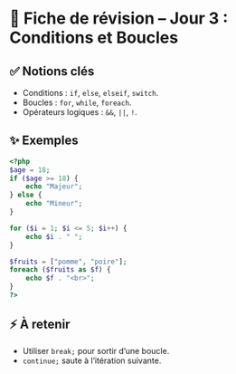 # 📘 Fiche de révision – Jour 3 : Conditions et Boucles

## ✅ Notions clés
- Conditions : `if`, `else`, `elseif`, `switch`.
- Boucles : `for`, `while`, `foreach`.
- Opérateurs logiques : `&&`, `||`, `!`.

## ✨ Exemples
```php
<?php
$age = 18;
if ($age >= 18) {
    echo "Majeur";
} else {
    echo "Mineur";
}

for ($i = 1; $i <= 5; $i++) {
    echo $i . " ";
}

$fruits = ["pomme", "poire"];
foreach ($fruits as $f) {
    echo $f . "<br>";
}
?>
```

## ⚡ À retenir
- Utiliser `break;` pour sortir d’une boucle.
- `continue;` saute à l’itération suivante.
